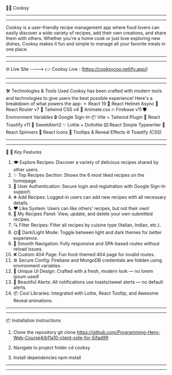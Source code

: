 🧑‍🍳 Cooksy

_____
_____

Cooksy is a user-friendly recipe management app where food lovers can easily discover a wide variety of recipes, add their own creations, and share them with others. Whether you're a home cook or just love exploring new dishes, Cooksy makes it fun and simple to manage all your favorite meals in one place.

_____
_____

🌐 Live Site ---->
👉 Cooksy Live : (https://cooksycoo.netlify.app/)


_____
_____


🛠️ Technologies & Tools Used
Cooksy has been crafted with modern tools and technologies to give users the best possible experience! Here's a breakdown of what powers the app:
⚛️ React 19
🧠 React Helmet Async
🔁 React Router v7
🌈 Tailwind CSS v4
🎨 Animate.css
🔥 Firebase v11
🛡️ Environment Variables
🔒 Google Sign-In
📦 Vite + Tailwind Plugin
🍭 React Toastify v11
🍬 SweetAlert2
✨ Lottie + Dotlottie
⌨️ React Simple Typewriter
🔄 React Spinners
🎨 React Icons
💬 Tooltips & Reveal Effects
🌐 Toastify (CSS)

_____
_____


🌟 🌟  Key Features

1. 🍽️ Explore Recipes: Discover a variety of delicious recipes shared by other users.
2. ✨ Top Recipes Section: Shows the 6 most liked recipes on the homepage.
3. 🔐 User Authentication: Secure login and registration with Google Sign-In support.
4. ➕ Add Recipes: Logged-in users can add new recipes with all necessary details.
5. ❤️ Like System: Users can like others' recipes, but not their own!
6. 📝 My Recipes Panel: View, update, and delete your own submitted recipes.
7. 🔍 Filter Recipes: Filter all recipes by cuisine type (Italian, Indian, etc.).
8. 🌞🌚 Dark/Light Mode: Toggle between light and dark themes for better experience.
9. 🧭 Smooth Navigation: Fully responsive and SPA-based routes without reload issues.
10. ❌ Custom 404 Page: Fun food-themed 404 page for invalid routes. 
11. ⚙️ Secure Config: Firebase and MongoDB credentials are hidden using environment    variables.
12. 🎨 Unique UI Design: Crafted with a fresh, modern look — no lorem ipsum used!
13. 💬 Beautiful Alerts: All notifications use toasts/sweet alerts — no default alerts.
14. 📦 Cool Libraries: Integrated with Lottie, React Tooltip, and Awesome Reveal animations.

_____
_____


📦 Installation Instructions
1. Clone the repository
git clone https://github.com/Programming-Hero-Web-Course4/b11a10-client-side-for-Sifad99

2. Navigate to project folder
cd cooksy

3. Install dependencies
npm install

_____
_____